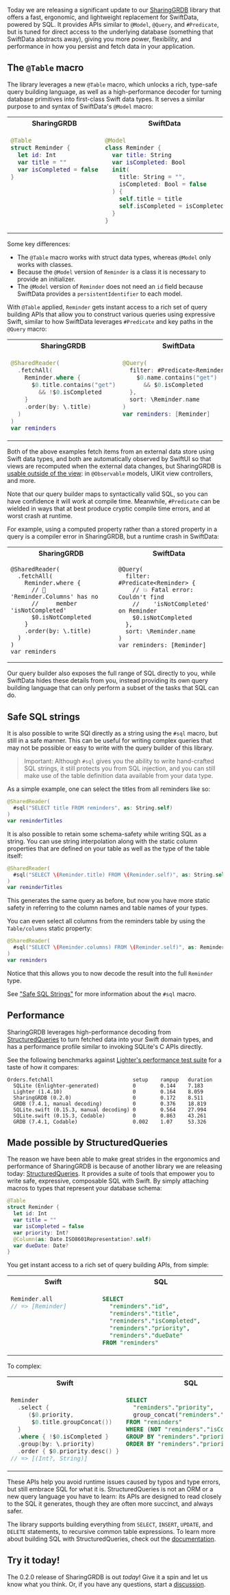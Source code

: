 Today we are releasing a significant update to our [SharingGRDB][] library that offers a fast,
ergonomic, and lightweight replacement for SwiftData, powered by SQL. It provides APIs similar to
`@Model`, `@Query`, and `#Predicate`, but is tuned for direct access to the underlying database
(something that SwiftData abstracts away), giving you more power, flexibility, and performance in 
how you persist and fetch data in your application.

[SharingGRDB]: https://github.com/pointfreeco/sharing-grdb

## The `@Table` macro

The library leverages a new `@Table` macro, which unlocks a rich, type-safe query building language,
as well as a high-performance decoder for turning database primitives into first-class Swift data
types. It serves a similar purpose to and syntax of SwiftData's `@Model` macro:

<table>
<tr>
<th>SharingGRDB</th>
<th>SwiftData</th>
</tr>
<tr valign=top>
<td width=50%>
      
```swift
@Table
struct Reminder {
  let id: Int
  var title = ""
  var isCompleted = false
}
```

</td>
<td width=50%>

```swift
@Model
class Reminder {
  var title: String
  var isCompleted: Bool
  init(
    title: String = "",
    isCompleted: Bool = false
  ) {
    self.title = title
    self.isCompleted = isCompleted
  }
}
```

</td>
</tr>
</table>

Some key differences:

  * The `@Table` macro works with struct data types, whereas `@Model` only works with classes.
  * Because the `@Model` version of `Reminder` is a class it is necessary to provide an initializer.
  * The `@Model` version of `Reminder` does not need an `id` field because SwiftData provides a
    `persistentIdentifier` to each model.
    
With `@Table` applied, `Reminder` gets instant access to a rich set of query building APIs that allow
you to construct various queries using expressive Swift, similar to how SwiftData leverages
`#Predicate` and key paths in the `@Query` macro:
 
<table>
<tr>
<th>SharingGRDB</th>
<th>SwiftData</th>
</tr>
<tr valign=top>
<td width=50%>

```swift
@SharedReader(
  .fetchAll(
    Reminder.where {
      $0.title.contains("get")
        && !$0.isCompleted
    }
    .order(by: \.title)
  )
)
var reminders
```

</td>
<td width=50%>

```swift
@Query(
  filter: #Predicate<Reminder> {
    $0.name.contains("get")
      && $0.isCompleted
  },
  sort: \Reminder.name
)
var reminders: [Reminder]
```

</td>
</tr>
</table>

Both of the above examples fetch items from an external data store using Swift data types, and both
are automatically observed by SwiftUI so that views are recomputed when the external data changes,
but SharingGRDB is [usable outside of the view][observing-changes-article]: in `@Observable` 
models, UIKit view controllers, and more.

[observing-changes-article]: https://swiftpackageindex.com/pointfreeco/sharing-grdb/main/documentation/sharinggrdb/observing

Note that our query builder maps to syntactically valid SQL, so you can have confidence it will work
at compile time. Meanwhile, `#Predicate` can be wielded in ways that at best produce cryptic compile
time errors, and at worst crash at runtime.

For example, using a computed property rather than a stored property in a query is a compiler 
error in SharingGRDB, but a runtime crash in SwiftData:

<table>
<tr>
<th>SharingGRDB</th>
<th>SwiftData</th>
</tr>
<tr valign=top>
<td width=50%>

```swift:4-5
@SharedReader(
  .fetchAll(
    Reminder.where {
      // 🛑 'Reminder.Columns' has no
      //     member 'isNotCompleted'
      $0.isNotCompleted
    }
    .order(by: \.title)
  )
)
var reminders
```

</td>
<td width=50%>

```swift:3-4
@Query(
  filter: #Predicate<Reminder> {
    // 💥 Fatal error: Couldn't find 
    //    'isNotCompleted' on Reminder
    $0.isNotCompleted
  },
  sort: \Reminder.name
)
var reminders: [Reminder]
```

</td>
</tr>
</table>

Our query builder also exposes the full range of SQL directly to you, while SwiftData hides these
details from you, instead providing its own query building language that can only perform a
subset of the tasks that SQL can do.

<!-- TODO: Insert/Update/Delete examples/comparisons -->

## Safe SQL strings

It is also possible to write SQl directly as a string using the `#sql` macro, but still in a safe 
manner. This can be useful for writing complex queries that may not be possible or easy to write 
with the query builder of this library.

> Important: Although `#sql` gives you the ability to write hand-crafted SQL strings, it still
> protects you from SQL injection, and you can still make use of the table definition data available
> from your data type.

As a simple example, one can select the titles from all reminders like so:

```swift
@SharedReader(
  #sql("SELECT title FROM reminders", as: String.self)
)
var reminderTitles
```

It is also possible to retain some schema-safety while writing SQL as a string. You can use string
interpolation along with the static column properties that are defined on your table as well as the
type of the table itself:

```swift
@SharedReader(
  #sql("SELECT \(Reminder.title) FROM \(Reminder.self)", as: String.self)
)
var reminderTitles
```

This generates the same query as before, but now you have more static safety in referring to the 
column names and table names of your types.

You can even select all columns from the reminders table by using the ``Table/columns`` static
property:

```swift
@SharedReader(
  #sql("SELECT \(Reminder.columns) FROM \(Reminder.self)", as: Reminder.self)
)
var reminders
```

Notice that this allows you to now decode the result into the full `Reminder` type.

See ["Safe SQL Strings"][safe-sql-article] for more information about the `#sql` macro.

[safe-sql-article]: https://swiftpackageindex.com/pointfreeco/swift-structured-queries/~/documentation/structuredqueriescore/safesqlstrings

## Performance

SharingGRDB leverages high-performance decoding from [StructuredQueries][] to
turn fetched data into your Swift domain types, and has a performance profile similar to invoking
SQLite's C APIs directly.

See the following benchmarks against
[Lighter's performance test suite](https://github.com/Lighter-swift/PerformanceTestSuite) for a
taste of how it compares:

```
Orders.fetchAll                          setup    rampup   duration
  SQLite (Enlighter-generated)           0        0.144    7.183
  Lighter (1.4.10)                       0        0.164    8.059
  SharingGRDB (0.2.0)                    0        0.172    8.511
  GRDB (7.4.1, manual decoding)          0        0.376    18.819
  SQLite.swift (0.15.3, manual decoding) 0        0.564    27.994
  SQLite.swift (0.15.3, Codable)         0        0.863    43.261
  GRDB (7.4.1, Codable)                  0.002    1.07     53.326
```



## Made possible by StructuredQueries

The reason we have been able to make great strides in the ergonomics and performance of SharingGRDB
is because of another library we are releasing today: [StructuredQueries][]. It provides a suite of 
tools that empower you to write safe, expressive, composable SQL with Swift. By simply attaching 
macros to types that represent your database schema:

```swift
@Table
struct Reminder {
  let id: Int
  var title = ""
  var isCompleted = false
  var priority: Int?
  @Column(as: Date.ISO8601Representation?.self)
  var dueDate: Date?
}
```

You get instant access to a rich set of query building APIs, from simple:

<table>
<tr>
<th>Swift</th>
<th>SQL</th>
</tr>
<tr valign=top>
<td width=415>

```swift
Reminder.all
// => [Reminder]
```

</td>
<td width=415>

```sql
SELECT
  "reminders"."id",
  "reminders"."title",
  "reminders"."isCompleted",
  "reminders"."priority",
  "reminders"."dueDate"
FROM "reminders"
```

</td>
</tr>
</table>

To complex:

<table>
<tr>
<th>Swift</th>
<th>SQL</th>
</tr>
<tr valign=top>
<td width=415>

```swift
Reminder
  .select {
     ($0.priority,
      $0.title.groupConcat())
  }
  .where { !$0.isCompleted }
  .group(by: \.priority)
  .order { $0.priority.desc() }
// => [(Int?, String)]
```

</td>
<td width=415>

```sql
SELECT
  "reminders"."priority",
  group_concat("reminders"."title")
FROM "reminders"
WHERE (NOT "reminders"."isCompleted")
GROUP BY "reminders"."priority"
ORDER BY "reminders"."priority" DESC
```

</td>
</tr>
</table>

These APIs help you avoid runtime issues caused by typos and type errors, but still embrace SQL for
what it is. StructuredQueries is not an ORM or a new query language you have to learn: its APIs are
designed to read closely to the SQL it generates, though they are often more succinct, and always
safer.

The library supports building everything from `SELECT`, `INSERT`, `UPDATE`, and `DELETE` statements,
to recursive common table expressions. To learn more about building SQL with StructuredQueries,
check out the
[documentation](https://swiftpackageindex.com/pointfreeco/swift-structured-queries/~/documentation/structuredqueriescore/).

[StructuredQueries]: http://github.com/pointfreeco/swift-structured-queries

## Try it today!

The 0.2.0 release of SharingGRDB is out _today_! Give it a spin and let us know what you think. Or,
if you have any questions, start a 
[discussion](https://github.com/pointfreeco/sharing-grdb/discussions).
